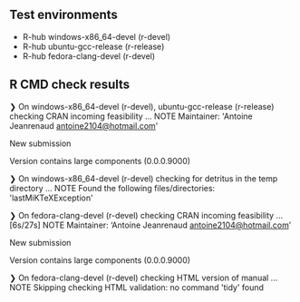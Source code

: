 ## Test environments
- R-hub windows-x86_64-devel (r-devel)
- R-hub ubuntu-gcc-release (r-release)
- R-hub fedora-clang-devel (r-devel)

## R CMD check results
❯ On windows-x86_64-devel (r-devel), ubuntu-gcc-release (r-release)
  checking CRAN incoming feasibility ... NOTE
  Maintainer: 'Antoine Jeanrenaud <antoine2104@hotmail.com>'
  
  New submission
  
  Version contains large components (0.0.0.9000)

❯ On windows-x86_64-devel (r-devel)
  checking for detritus in the temp directory ... NOTE
  Found the following files/directories:
    'lastMiKTeXException'

❯ On fedora-clang-devel (r-devel)
  checking CRAN incoming feasibility ... [6s/27s] NOTE
  Maintainer: ‘Antoine Jeanrenaud <antoine2104@hotmail.com>’
  
  New submission
  
  Version contains large components (0.0.0.9000)

❯ On fedora-clang-devel (r-devel)
  checking HTML version of manual ... NOTE
  Skipping checking HTML validation: no command 'tidy' found
